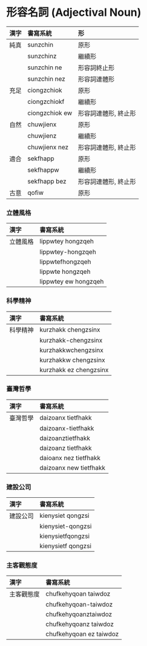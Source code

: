 # 形容名詞 (Adjectival Noun)

| 漢字 | 書寫系統 | 形 |
| :--- | :--- | :--- |
| 純真 | sunzchin | 原形 |
|| sunzchinz | 繼續形 |
|| sunzchin ne | 形容詞終止形 |
|| sunzchin nez | 形容詞連體形 |
| 充足 | ciongzchiok | 原形 |
|| ciongzchiokf | 繼續形 |
|| ciongzchiok ew | 形容詞連體形, 終止形 |
| 自然 | chuwjienx | 原形 |
|| chuwjienz | 繼續形 |
|| chuwjienx nez | 形容詞連體形, 終止形 |
| 適合 | sekfhapp | 原形 |
|| sekfhappw | 繼續形 |
|| sekfhapp bez | 形容詞連體形, 終止形 |
| 古意 | qofiw | 原形 |

### 立體風格

| 漢字 | 書寫系統 |
| :--- | :--- |
| 立體風格 | lippwtey hongzqeh |
|| lippwtey-hongzqeh |
|| lippwtefhongzqeh |
|| lippwte hongzqeh |
|| lippwtey ew hongzqeh |

### 科學精神

| 漢字 | 書寫系統 |
| :--- | :--- |
| 科學精神 | kurzhakk chengzsinx |
|| kurzhakk-chengzsinx |
|| kurzhakkwchengzsinx |
|| kurzhakkw chengzsinx |
|| kurzhakk ez chengzsinx |

### 臺灣哲學

| 漢字 | 書寫系統 |
| :--- | :--- |
| 臺灣哲學 | daizoanx tietfhakk |
|| daizoanx-tietfhakk |
|| daizoanztietfhakk |
|| daizoanz tietfhakk |
|| daioanx nez tietfhakk |
|| daizoanx new tietfhakk |

### 建設公司

| 漢字 | 書寫系統 |
| :--- | :--- |
| 建設公司 | kienysiet qongzsi |
|| kienysiet-qongzsi |
|| kienysietfqongzsi |
|| kienysietf qongzsi |

### 主客觀態度

| 漢字 | 書寫系統 |
| :--- | :--- |
| 主客觀態度 | chufkehyqoan taiwdoz |
|| chufkehyqoan-taiwdoz |
|| chufkehyqoanztaiwdoz |
|| chufkehyqoanz taiwdoz |
|| chufkehyqoan ez taiwdoz |
